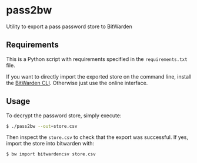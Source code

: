 # pass2bw
Utility to export a pass password store to BitWarden 

## Requirements

This is a Python script with requirements specified in the `requirements.txt` file.

If you want to directly import the exported store on the command line, install the [BitWarden CLI](https://bitwarden.com/help/article/cli/).
Otherwise just use the online interface.

## Usage

To decrypt the password store, simply execute:
```bash
$ ./pass2bw --out=store.csv
```
Then inspect the `store.csv` to check that the export was successful.
If yes, import the store into bitwarden with:
```bash
$ bw import bitwardencsv store.csv
```
